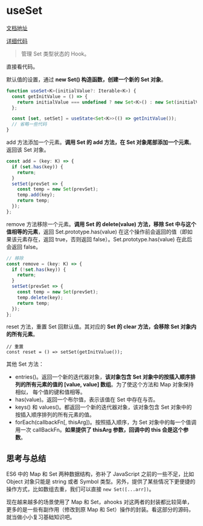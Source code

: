 # useSet

[文档地址](https://ahooks.js.org/zh-CN/hooks/use-set)

[详细代码](https://github.com/GpingFeng/hooks/blob/guangping/read-code/packages/hooks/src/useSet/index.ts)

> 管理 Set 类型状态的 Hook。

直接看代码。

默认值的设置，通过 **new Set() 构造函数，创建一个新的 Set 对象**。

```ts
function useSet<K>(initialValue?: Iterable<K>) {
  const getInitValue = () => {
    return initialValue === undefined ? new Set<K>() : new Set(initialValue);
  };

  const [set, setSet] = useState<Set<K>>(() => getInitValue());
  // 省略一些代码
}
```

add 方法添加一个元素。**调用 Set 的 add 方法，在 Set 对象尾部添加一个元素**。返回该 Set 对象。

```ts
const add = (key: K) => {
  if (set.has(key)) {
    return;
  }
  setSet(prevSet => {
    const temp = new Set(prevSet);
    temp.add(key);
    return temp;
  });
};
```

remove 方法移除一个元素。**调用 Set 的 delete(value) 方法，移除 Set 中与这个值相等的元素**，返回 Set.prototype.has(value) 在这个操作前会返回的值（即如果该元素存在，返回 true，否则返回 false）。Set.prototype.has(value) 在此后会返回 false。

```ts
// 移除
const remove = (key: K) => {
  if (!set.has(key)) {
    return;
  }
  setSet(prevSet => {
    const temp = new Set(prevSet);
    temp.delete(key);
    return temp;
  });
};
```

reset 方法，重置 Set 回默认值。其对应的 **Set 的 clear 方法，会移除 Set 对象内的所有元素**。

```
// 重置
const reset = () => setSet(getInitValue());
```

其他 Set 方法：

- entries()。返回一个新的迭代器对象，**该对象包含 Set 对象中的按插入顺序排列的所有元素的值的 [value, value] 数组**。为了使这个方法和 Map 对象保持相似， 每个值的键和值相等。
- has(value)。返回一个布尔值，表示该值在 Set 中存在与否。
- keys() 和 values()。都返回一个新的迭代器对象，该对象包含 Set 对象中的按插入顺序排列的所有元素的值。
- forEach(callbackFn[, thisArg])。按照插入顺序，为 Set 对象中的每一个值调用一次 callBackFn。**如果提供了 thisArg 参数，回调中的 this 会是这个参数**。

## 思考与总结

ES6 中的 Map 和 Set 两种数据结构，弥补了 JavaScript 之前的一些不足，比如 Object 对象只能是 string 或者 Symbol 类型。另外，提供了某些情况下更便捷的操作方式，比如数组去重，我们可以直接 `new Set([...arr])`。

现在越来越多的场景使用了 Map 和 Set，ahooks 对这两者的封装都比较简单，更多的是一些有副作用（修改到原 Map 和 Set）操作的封装。看这部分的源码，就当做小小复习基础知识吧。
